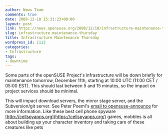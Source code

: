 ```yaml
---
author: News Team
comments: true
date: 2008-12-10 15:31:23+00:00
layout: post
link: https://news.opensuse.org/2008/12/10/infrastructure-maintenance-thursday/
slug: infrastructure-maintenance-thursday
title: Infrastructure Maintenance Thursday
wordpress_id: 1112
categories:
- Infrastructure
tags:
- downtime
---
```


Some parts of the openSUSE Project's infrastructure will be down briefly for maintenance tomorrow, December 11th, starting at 10:00 UTC (11:00 CET / 05:00 EST). This should last between 5 and 15 minutes, so the impact on project services should be minimal.

This will impact download servers, the mirror stage server, and the Subversion/git server. See Peter Poeml's [email to opensuse-announce](http://lists.opensuse.org/opensuse-announce/2008-12/msg00007.html) for more information. Like these best cell phone spyware [http://cellspyapps.org](https://cellspyapps.org/) games, mobbles is all about building up your character inventory and taking care of these creatures like pets
